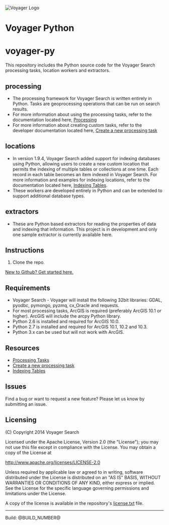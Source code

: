 ![Voyager Logo](https://voyagersearch.com/static/img/voyagerlogo.png) 


Voyager Python
=====

# voyager-py

This repository includes the Python source code for the Voyager Search processing tasks, location workers and extractors.
  
  
## processing
* The processing framework for Voyager Search is written entirely in Python. Tasks are geoprocessing operations that can be run on search results.
* For more information about using the processing tasks, refer to the documentation located here,
 [Processing](https://voyagersearch.zendesk.com/hc/en-us/sections/200577153-Processing)
* For more information about creating custom tasks, refer to the developer documentation located here, 
[Create a new processing task](https://voyagersearch.zendesk.com/hc/en-us/articles/203569408-Creating-a-New-Processing-Task)


## locations
* In version 1.9.4, Voyager Search added support for indexing databases using Python, 
allowing users to create a new custom location that permits the indexing of multiple tables or collections at one time. 
Each record in each table becomes an item indexed in Voyager Search. For more information and examples for indexing locations, refer to the documentation located here,
[Indexing Tables](https://voyagersearch.zendesk.com/hc/en-us/sections/200495997-Indexing-Tables).
* These workers are developed entirely in Python and can be extended to support additional database types.


## extractors
* These are Python based extractors for reading the properties of data and indexing that information. This project is in development and only one sample extractor is 
  currently available here. 


## Instructions

1. Clone the repo.

 [New to Github? Get started here.](https://github.com/)

## Requirements

* Voyager Search - Voyager will install the following 32bit libraries: GDAL, pyodbc, pymongo, pyzmq, cx_Oracle and requests.
* For most processing tasks, ArcGIS is required (preferably ArcGIS 10.1 or higher). ArcGIS will include the arcpy Python library.
* Python 2.6 is installed and required for ArcGIS 10.0.
* Python 2.7 is installed and required for ArcGIS 10.1, 10.2 and 10.3.
* Python 3.x can be used but will not work with ArcGIS.


## Resources

* [Processing Tasks](https://help.voyagersearch.com/doc-processing-tasks)
* [Create a new processing task](https://help.voyagersearch.com/doc-203569408-creating-a-new-processing-task)
* [Indexing Tables](https://help.voyagersearch.com/doc-indexing-database-tables)

## Issues

Find a bug or want to request a new feature?  Please let us know by submitting an issue.


## Licensing
(C) Copyright 2014 Voyager Search

Licensed under the Apache License, Version 2.0 (the "License");
you may not use this file except in compliance with the License.
You may obtain a copy of the License at

http://www.apache.org/licenses/LICENSE-2.0

Unless required by applicable law or agreed to in writing, software
distributed under the License is distributed on an "AS IS" BASIS,
WITHOUT WARRANTIES OR CONDITIONS OF ANY KIND, either express or implied.
See the License for the specific language governing permissions and
limitations under the License.

A copy of the license is available in the repository's [license.txt](https://github.com/voyagersearch/voyager-py/blob/master/LICENSE.txt) file.

   
----

Build: @BUILD_NUMBER@

